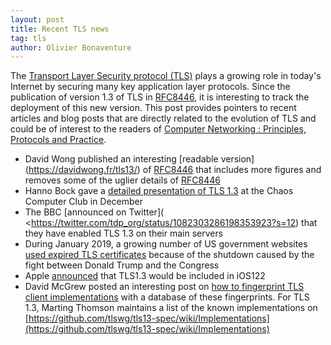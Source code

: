 ```yaml
---
layout: post
title: Recent TLS news
tag: tls
author: Olivier Bonaventure
---
```



The [Transport Layer Security protocol (TLS)](http://cnp3book.info.ucl.ac.be/2nd/html/protocols/tls.html) plays a growing role in today's Internet by securing many key application layer protocols. Since the publication of version 1.3 of TLS in [RFC8446](https://tools.ietf.org/html/rfc8446), it is interesting to track the deployment of this new version. This post provides pointers to recent articles and blog posts that are directly related to the evolution of TLS and could be of interest to the readers of [Computer Networking : Principles, Protocols and Practice](http://cnp3book.info.ucl.ac.be).

 - David Wong published an interesting [readable version] (https://davidwong.fr/tls13/) of [RFC8446](https://tools.ietf.org/html/rfc8446) that includes more figures and removes some of the uglier details of [RFC8446](https://tools.ietf.org/html/rfc8446)
 - Hanno Bock gave a [detailed presentation of TLS 1.3](https://media.ccc.de/v/35c3-9607-the_rocky_road_to_tls_1_3_and_better_internet_encryption#t=252) at the Chaos Computer Club in December
 - The BBC [announced on Twitter]( <https://twitter.com/tdp_org/status/1082303286198353923?s=12) that they have enabled TLS 1.3 on their main servers
 - During January 2019, a growing number of US government websites [used expired TLS certificates](https://www.zdnet.com/google-amp/article/government-shutdown-tls-certificates-not-renewed-many-websites-are-down/) because of the shutdown caused by the fight between Donald Trump and the Congress
 - Apple [announced](https://mailarchive.ietf.org/arch/msg/tls/5QjzTilqjomSyzENtgfaAqQOhbA) that TLS1.3 would be included in iOS122
 - David McGrew posted an interesting post on [how to fingerprint TLS client implementations](https://www.linkedin.com/pulse/fingerprinting-tls-client-implementations-david-mcgrew/) with a database of these fingerprints. For TLS 1.3, Marting Thomson maintains a list of the known implementations on [https://github.com/tlswg/tls13-spec/wiki/Implementations](https://github.com/tlswg/tls13-spec/wiki/Implementations)

